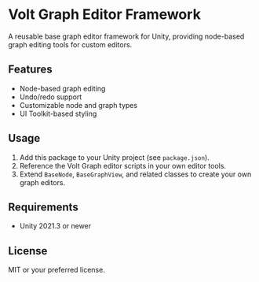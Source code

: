 # Volt Graph Editor Framework

A reusable base graph editor framework for Unity, providing node-based graph editing tools for custom editors.

## Features
- Node-based graph editing
- Undo/redo support
- Customizable node and graph types
- UI Toolkit-based styling

## Usage
1. Add this package to your Unity project (see `package.json`).
2. Reference the Volt Graph editor scripts in your own editor tools.
3. Extend `BaseNode`, `BaseGraphView`, and related classes to create your own graph editors.

## Requirements
- Unity 2021.3 or newer

## License
MIT or your preferred license. 